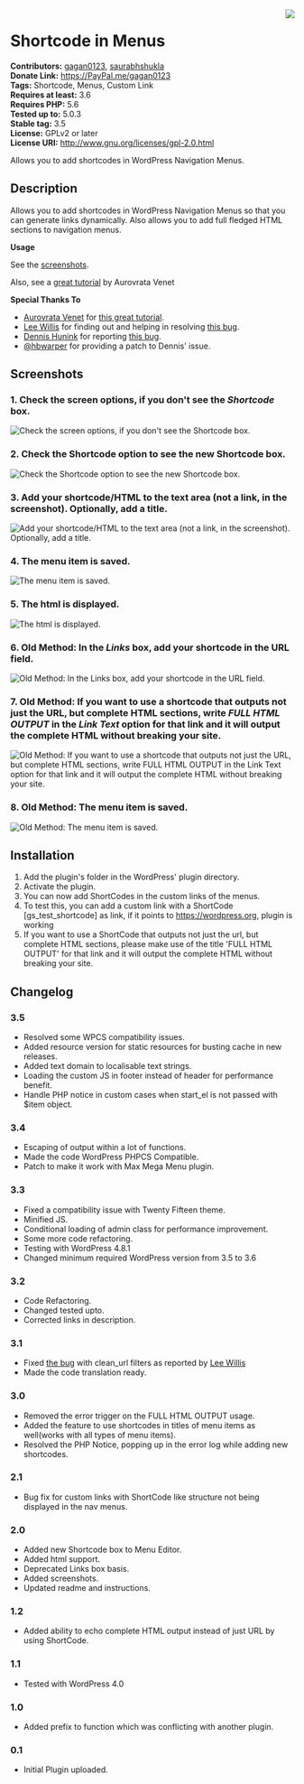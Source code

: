 <img src='https://github.com/gagan0123/shortcode-in-menus/raw/master/assets/icon-128x128.png' align='right' />

# Shortcode in Menus #
**Contributors:** [gagan0123](https://profiles.wordpress.org/gagan0123), [saurabhshukla](https://profiles.wordpress.org/saurabhshukla)  
**Donate Link:** https://PayPal.me/gagan0123  
**Tags:** Shortcode, Menus, Custom Link  
**Requires at least:** 3.6  
**Requires PHP:** 5.6  
**Tested up to:** 5.0.3  
**Stable tag:** 3.5  
**License:** GPLv2 or later  
**License URI:** http://www.gnu.org/licenses/gpl-2.0.html  

Allows you to add shortcodes in WordPress Navigation Menus.

## Description ##

Allows you to add shortcodes in WordPress Navigation Menus so that you can generate links dynamically. Also allows you to add full fledged HTML sections to navigation menus.


**Usage**

See the [screenshots](#screenshots).

Also, see a [great tutorial](https://wordpress.org/support/topic/how-does-it-work-24/page/2/#post-4987738) by Aurovrata Venet

**Special Thanks To**

* [Aurovrata Venet](https://wordpress.org/support/profile/aurovrata) for [this great tutorial](https://wordpress.org/support/topic/how-does-it-work-24/page/2/#post-4987738).
* [Lee Willis](https://wordpress.org/support/profile/leewillis77) for finding out and helping in resolving [this bug](https://wordpress.org/support/topic/causes-urls-to-be-amended-in-undesired-ways).
* [Dennis Hunink](https://wordpress.org/support/users/dhunink/) for reporting [this bug](https://wordpress.org/support/?p=10325305).
* [@hbwarper](https://wordpress.org/support/users/hbwarper/) for providing a patch to Dennis' issue.

## Screenshots ##

### 1. Check the screen options, if you don't see the *Shortcode* box. ###
![Check the screen options, if you don't see the *Shortcode* box.](https://github.com/gagan0123/shortcode-in-menus/raw/master/assets/screenshot-1.png)

### 2. Check the Shortcode option to see the new Shortcode box. ###
![Check the Shortcode option to see the new Shortcode box.](https://github.com/gagan0123/shortcode-in-menus/raw/master/assets/screenshot-2.png)

### 3. Add your shortcode/HTML to the text area (not a link, in the screenshot). Optionally, add a title. ###
![Add your shortcode/HTML to the text area (not a link, in the screenshot). Optionally, add a title.](https://github.com/gagan0123/shortcode-in-menus/raw/master/assets/screenshot-3.png)

### 4. The menu item is saved. ###
![The menu item is saved.](https://github.com/gagan0123/shortcode-in-menus/raw/master/assets/screenshot-4.png)

### 5. The html is displayed. ###
![The html is displayed.](https://github.com/gagan0123/shortcode-in-menus/raw/master/assets/screenshot-5.png)

### 6. Old Method: In the *Links* box, add your shortcode in the URL field. ###
![Old Method: In the *Links* box, add your shortcode in the URL field.](https://github.com/gagan0123/shortcode-in-menus/raw/master/assets/screenshot-6.png)

### 7. Old Method: If you want to use a shortcode that outputs not just the URL, but complete HTML sections, write *FULL HTML OUTPUT* in the *Link Text* option for that link and it will output the complete HTML without breaking your site. ###
![Old Method: If you want to use a shortcode that outputs not just the URL, but complete HTML sections, write *FULL HTML OUTPUT* in the *Link Text* option for that link and it will output the complete HTML without breaking your site.](https://github.com/gagan0123/shortcode-in-menus/raw/master/assets/screenshot-7.png)

### 8. Old Method: The menu item is saved. ###
![Old Method: The menu item is saved.](https://github.com/gagan0123/shortcode-in-menus/raw/master/assets/screenshot-8.png)


## Installation ##

1. Add the plugin's folder in the WordPress' plugin directory.
1. Activate the plugin.
1. You can now add ShortCodes in the custom links of the menus.
1. To test this, you can add a custom link with a ShortCode [gs_test_shortcode] as link, if it points to https://wordpress.org, plugin is working
1. If you want to use a ShortCode that outputs not just the url, but complete HTML sections, please make use of the title 'FULL HTML OUTPUT' for that link and it will output the complete HTML without breaking your site.

## Changelog ##

### 3.5 ###
* Resolved some WPCS compatibility issues.
* Added resource version for static resources for busting cache in new releases.
* Added text domain to localisable text strings.
* Loading the custom JS in footer instead of header for performance benefit.
* Handle PHP notice in custom cases when start_el is not passed with $item object.

### 3.4 ###
* Escaping of output within a lot of functions.
* Made the code WordPress PHPCS Compatible.
* Patch to make it work with Max Mega Menu plugin.

### 3.3 ###
* Fixed a compatibility issue with Twenty Fifteen theme.
* Minified JS.
* Conditional loading of admin class for performance improvement.
* Some more code refactoring.
* Testing with WordPress 4.8.1
* Changed minimum required WordPress version from 3.5 to 3.6

### 3.2 ###
* Code Refactoring.
* Changed tested upto.
* Corrected links in description.

### 3.1 ###
* Fixed [the bug](https://wordpress.org/support/topic/causes-urls-to-be-amended-in-undesired-ways) with clean_url filters as reported by [Lee Willis](https://wordpress.org/support/profile/leewillis77)
* Made the code translation ready.

### 3.0 ###
* Removed the error trigger on the FULL HTML OUTPUT usage.
* Added the feature to use shortcodes in titles of menu items as well(works with all types of menu items).
* Resolved the PHP Notice, popping up in the error log while adding new shortcodes.

### 2.1 ###
* Bug fix for custom links with ShortCode like structure not being displayed in the nav menus.

### 2.0 ###
* Added new Shortcode box to Menu Editor.
* Added html support.
* Deprecated Links box basis.
* Added screenshots.
* Updated readme and instructions.

### 1.2 ###
* Added ability to echo complete HTML output instead of just URL by using ShortCode.

### 1.1 ###
* Tested with WordPress 4.0

### 1.0 ###
* Added prefix to function which was conflicting with another plugin.

### 0.1 ###
* Initial Plugin uploaded.